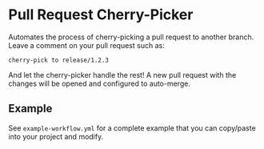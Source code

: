 # Pull Request Cherry-Picker

Automates the process of cherry-picking a pull request to another branch. Leave a comment on your pull request such as:

```
cherry-pick to release/1.2.3
```

And let the cherry-picker handle the rest! A new pull request with the changes will be opened and configured to auto-merge.

## Example

See `example-workflow.yml` for a complete example that you can copy/paste into your project and modify.
